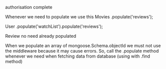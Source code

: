authorisation complete

Whenever we need to populate we use this
Movies
    .populate('reviews');

User
    .populate('watchList').populate('reviews');

Review
    no need already populated







When we populate an array of mongoose.Schema.objectId we must not use the middleware because it may cause errors. So, call the .populate method whenever we need when fetching data from database (using with .find method)